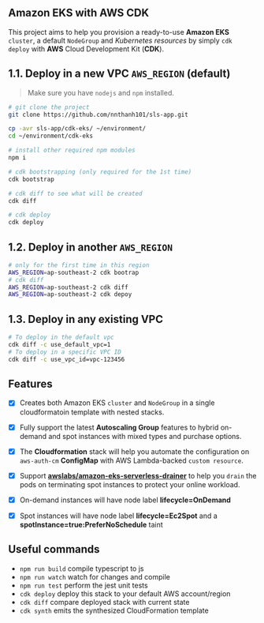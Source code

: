 ## Amazon EKS with AWS CDK

This project aims to help you provision a ready-to-use **Amazon EKS** `cluster`, a default `NodeGroup` and *Kubernetes resources* by simply `cdk deploy` with **AWS** Cloud Development Kit (**CDK**).


## 1.1. Deploy in a new VPC `AWS_REGION` (default)

> Make sure you have `nodejs` and `npm` installed.

```bash
# git clone the project
git clone https://github.com/nnthanh101/sls-app.git

cp -avr sls-app/cdk-eks/ ~/environment/
cd ~/environment/cdk-eks

# install other required npm modules
npm i

# cdk bootstrapping (only required for the 1st time)
cdk bootstrap

# cdk diff to see what will be created
cdk diff

# cdk deploy
cdk deploy
```


## 1.2. Deploy in another `AWS_REGION`

```bash
# only for the first time in this region
AWS_REGION=ap-southeast-2 cdk bootrap
# cdk diff
AWS_REGION=ap-southeast-2 cdk diff
AWS_REGION=ap-southeast-2 cdk depoy
```


## 1.3. Deploy in any existing VPC

```bash
# To deploy in the default vpc
cdk diff -c use_default_vpc=1
# To deploy in a specific VPC ID
cdk diff -c use_vpc_id=vpc-123456
```


## Features

- [x] Creates both Amazon EKS `cluster` and `NodeGroup` in a single cloudformatoin template with nested stacks.
- [x] Fully support the latest **Autoscaling Group** features to hybrid on-demand and spot instances with mixed types and purchase options.
- [x] The **Cloudformation** stack will help you automate the configuration on `aws-auth-cm` **ConfigMap** with AWS Lambda-backed `custom resource`.
- [x] Support [**awslabs/amazon-eks-serverless-drainer**](https://github.com/awslabs/amazon-eks-serverless-drainer) to help you `drain` the pods on terminating spot instances to protect your online workload. 
- [x] On-demand instances will have node label **lifecycle=OnDemand**
- [x] Spot instances will have node label **lifecycle=Ec2Spot** and a **spotInstance=true:PreferNoSchedule** taint 


## Useful commands

 * `npm run build`   compile typescript to js
 * `npm run watch`   watch for changes and compile
 * `npm run test`    perform the jest unit tests
 * `cdk deploy`      deploy this stack to your default AWS account/region
 * `cdk diff`        compare deployed stack with current state
 * `cdk synth`       emits the synthesized CloudFormation template
